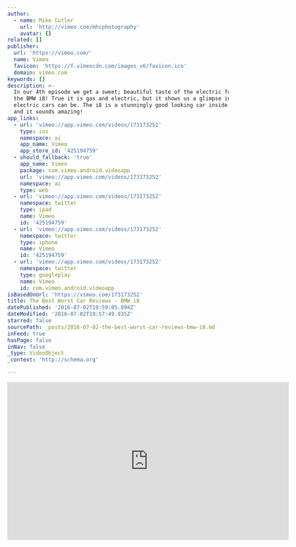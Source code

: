 ```yaml
---
author:
  - name: Mike Cutler
    url: 'http://vimeo.com/mhcphotography'
    avatar: {}
related: []
publisher:
  url: 'https://vimeo.com/'
  name: Vimeo
  favicon: 'https://f.vimeocdn.com/images_v6/favicon.ico'
  domain: vimeo.com
keywords: []
description: >-
  In our 4th episode we get a sweet; beautiful taste of the electric future in
  the BMW i8! True it is gas and electric, but it shows us a glimpse into what
  electric cars can be. The i8 is a stunningly good looking car inside and out;
  and it sounds amazing!
app_links:
  - url: 'vimeo://app.vimeo.com/videos/173173252'
    type: ios
    namespace: ai
    app_name: Vimeo
    app_store_id: '425194759'
  - should_fallback: 'true'
    app_name: Vimeo
    package: com.vimeo.android.videoapp
    url: 'vimeo://app.vimeo.com/videos/173173252'
    namespace: ai
    type: web
  - url: 'vimeo://app.vimeo.com/videos/173173252'
    namespace: twitter
    type: ipad
    name: Vimeo
    id: '425194759'
  - url: 'vimeo://app.vimeo.com/videos/173173252'
    namespace: twitter
    type: iphone
    name: Vimeo
    id: '425194759'
  - url: 'vimeo://app.vimeo.com/videos/173173252'
    namespace: twitter
    type: googleplay
    name: Vimeo
    id: com.vimeo.android.videoapp
isBasedOnUrl: 'https://vimeo.com/173173252'
title: The Best Worst Car Reviews - BMW i8
datePublished: '2016-07-02T19:59:05.894Z'
dateModified: '2016-07-02T19:57:49.935Z'
starred: false
sourcePath: _posts/2016-07-02-the-best-worst-car-reviews-bmw-i8.md
inFeed: true
hasPage: false
inNav: false
_type: VideoObject
_context: 'http://schema.org'

---
```

<iframe src="https://cdn.embedly.com/widgets/media.html?src=https%3A%2F%2Fplayer.vimeo.com%2Fvideo%2F173173252&amp;url=https%3A%2F%2Fvimeo.com%2F173173252&amp;image=http%3A%2F%2Fi.vimeocdn.com%2Fvideo%2F579338939_640.jpg&amp;key=b7d04c9b404c499eba89ee7072e1c4f7&amp;type=text%2Fhtml&amp;schema=vimeo" width="640" height="360" scrolling="no" frameborder="0" allowfullscreen="" style=""></iframe>